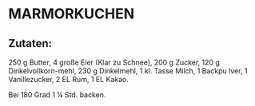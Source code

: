 # MARMORKUCHEN

## Zutaten:

250 g Butter, 4 große Eier (Klar zu Schnee), 200 g Zucker, 120 g
Dinkelvollkorn-mehl, 230 g Dinkelmehl, 1 kl. Tasse Milch, 1 Backpu lver,
1 Vanillezucker, 2 EL Rum, 1 EL Kakao.

Bei 180 Grad 1 ¼ Std. backen.

